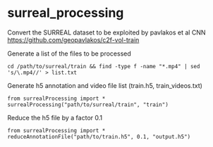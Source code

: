 # surreal_processing
Convert the SURREAL dataset to be exploited by pavlakos et al CNN https://github.com/geopavlakos/c2f-vol-train

Generate a list of the files to be processed

```
cd /path/to/surreal/train && find -type f -name "*.mp4" | sed 's/\.mp4//' > list.txt
```

Generate h5 annotation and video file list (train.h5, train_videos.txt)
```
from surrealProcessing import *
surrealProcessing("path/to/surreal/train", "train")
```

Reduce the h5 file by a factor 0.1
```
from surrealProcessing import *
reduceAnnotationFile("path/to/train.h5", 0.1, "output.h5")
```
